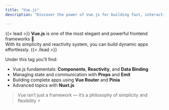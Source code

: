 ```yaml
---
title: "Vue.js"
description: "Discover the power of Vue.js for building fast, interactive, and elegant web interfaces."

---
```


{{< lead >}}
**Vue.js** is one of the most elegant and powerful frontend frameworks 🌿  
With its simplicity and reactivity system, you can build dynamic apps effortlessly.
{{< /lead >}}

Under this tag you'll find:
- Vue.js fundamentals: **Components**, **Reactivity**, and **Data Binding**  
- Managing state and communication with **Props** and **Emit**  
- Building complete apps using **Vue Router** and **Pinia**  
- Advanced topics with **Nuxt.js**

> Vue isn’t just a framework — it’s a philosophy of simplicity and flexibility ⚡
